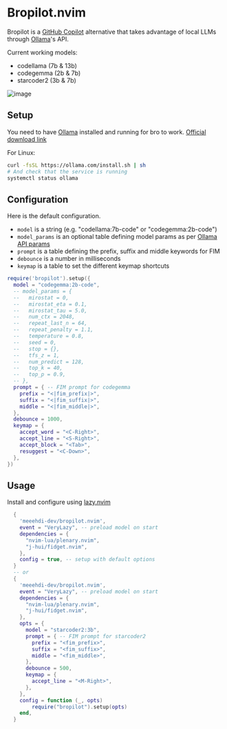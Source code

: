 # Bropilot.nvim

Bropilot is a [GitHub Copilot](https://github.com/github/copilot.vim) alternative that takes advantage of local LLMs through [Ollama](https://ollama.com/)'s API.

Current working models:
- codellama (7b & 13b)
- codegemma (2b & 7b)
- starcoder2 (3b & 7b)


![image](https://github.com/meeehdi-dev/bropilot.nvim/assets/3422399/ff18e6c8-691f-48ea-8f71-5f187a35b89a)



## Setup

You need to have [Ollama](https://ollama.com/) installed and running for bro to work.
[Official download link](https://ollama.com/download)

For Linux:
```sh
curl -fsSL https://ollama.com/install.sh | sh
# And check that the service is running
systemctl status ollama
```

## Configuration

Here is the default configuration.

- `model` is a string (e.g. "codellama:7b-code" or "codegemma:2b-code")
- `model_params` is an optional table defining model params as per [Ollama API params](https://github.com/ollama/ollama/blob/main/docs/modelfile.md#valid-parameters-and-values)
- `prompt` is a table defining the prefix, suffix and middle keywords for FIM
- `debounce` is a number in milliseconds
- `keymap` is a table to set the different keymap shortcuts

```lua
require('bropilot').setup({
  model = "codegemma:2b-code",
  -- model_params = {
  --   mirostat = 0,
  --   mirostat_eta = 0.1,
  --   mirostat_tau = 5.0,
  --   num_ctx = 2048,
  --   repeat_last_n = 64,
  --   repeat_penalty = 1.1,
  --   temperature = 0.8,
  --   seed = 0,
  --   stop = {},
  --   tfs_z = 1,
  --   num_predict = 128,
  --   top_k = 40,
  --   top_p = 0.9,
  -- },
  prompt = { -- FIM prompt for codegemma
    prefix = "<|fim_prefix|>",
    suffix = "<|fim_suffix|>",
    middle = "<|fim_middle|>",
  },
  debounce = 1000,
  keymap = {
    accept_word = "<C-Right>",
    accept_line = "<S-Right>",
    accept_block = "<Tab>",
    resuggest = "<C-Down>",
  },
})
```

## Usage

Install and configure using [lazy.nvim](https://github.com/folke/lazy.nvim)
```lua
  {
    'meeehdi-dev/bropilot.nvim',
    event = "VeryLazy", -- preload model on start
    dependencies = {
      "nvim-lua/plenary.nvim",
      "j-hui/fidget.nvim",
    },
    config = true, -- setup with default options
  }
  -- or
  {
    'meeehdi-dev/bropilot.nvim',
    event = "VeryLazy", -- preload model on start
    dependencies = {
      "nvim-lua/plenary.nvim",
      "j-hui/fidget.nvim",
    },
    opts = {
      model = "starcoder2:3b",
      prompt = { -- FIM prompt for starcoder2
        prefix = "<fim_prefix>",
        suffix = "<fim_suffix>",
        middle = "<fim_middle>",
      },
      debounce = 500,
      keymap = {
        accept_line = "<M-Right>",
      },
    },
    config = function (_, opts)
        require("bropilot").setup(opts)
    end,
  }
```

